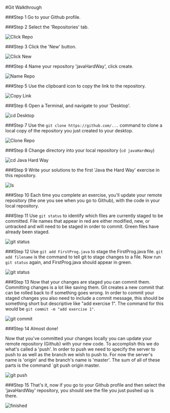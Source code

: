 #Git Walkthrough

###Step 1
Go to your Github profile.
  

###Step 2
Select the 'Repositories' tab.
  
![Click Repo](../../../tree/master/imgs/click_repo.png)  

###Step 3
Click the 'New' button.
  
![Click New](../../../tree/master/imgs/click_new.png)  

###Step 4
Name your repository 'javaHardWay', click create.
  
![Name Repo](../../../tree/master/imgs/name_repo.png)  

###Step 5
Use the clipboard icon to copy the link to the repository.
  
![Copy Link](../../../tree/master/imgs/copy_link.png)  

###Step 6
Open a Terminal, and navigate to your 'Desktop'.
  
![cd Desktop](../../../tree/master/imgs/cd_desktop.png)  

###Step 7
Use the `git clone https://github.com/...` command to clone a local copy of the repository you just created to your desktop.
  
![Clone Repo](../../../tree/master/imgs/clone_repo.png)  

###Step 8
Change directory into your local repository (`cd javaHardWay`)
  
![cd Java Hard Way](../../../tree/master/imgs/cd_javaHardWay.png)  

###Step 9
Write your solutions to the first 'Java the Hard Way' exercise in this repository.
  
![ls](../../../tree/master/imgs/ls.png) 

###Step 10
Each time you complete an exercise, you'll update your remote repository (the one you see when you go to Github), with the code in your local repository.

###Step 11
Use `git status` to identify which files are currently staged to be committed. File names that appear in red are either modified, new, or untracked and will need to be staged in order to commit. Green files have already been staged.  
  
![git status](../../../tree/master/imgs/git_status_pre.png) 

###Step 12
Use `git add FirstProg.java` to stage the FirstProg.java file. `git add filename` is the command to tell git to stage changes to a file. Now run `git status` again, and FirstProg.java should appear in green.
  
![git status](../../../tree/master/imgs/git_status_post.png) 

###Step 13
Now that your changes are staged you can commit them. Committing changes is a lot like saving them. Git creates a new commit that can be rolled back to if something goes wrong. In order to commit your staged changes you also need to include a commit message, this should be something short but descriptive like "add exercise 1". The command for this would be `git commit -m "add exercise 1"`.
  
![git commit](../../../tree/master/imgs/git_commit.png) 

###Step 14
Almost done!  
  
Now that you've committed your changes locally you can update your remote repository (Github) with your new code. To accomplish this we do what's called a 'push'. In order to push we need to specify the server to push to as well as the branch we wish to push to. For now the server's name is 'origin' and the branch's name is 'master'. The sum of all of these parts is the command `git push origin master.
  
![git push](../../../tree/master/imgs/git_push.png) 

###Step 15
That's it, now if you go to your Github profile and then select the 'javaHardWay' repository, you should see the file you just pushed up is there.
  
![finished](../../../tree/master/imgs/finished.png) 
